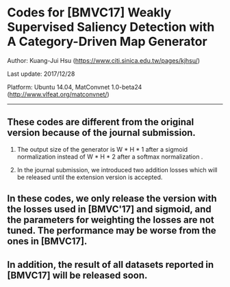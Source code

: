 # Codes for [BMVC17] Weakly Supervised Saliency Detection with A Category-Driven Map Generator

Author: Kuang-Jui Hsu (https://www.citi.sinica.edu.tw/pages/kjhsu/)

Last update: 2017/12/28

Platform: Ubuntu 14.04, MatConvnet 1.0-beta24 (http://www.vlfeat.org/matconvnet/)

---------------------------------------------------------------------------------------------------------


## These codes are different from the original version because of the journal submission.

1. The output size of the generator is W * H * 1 after a sigmoid normalization instead of W * H * 2 after a softmax normalization .

2. In the journal submission, we introduced two addition losses which will be released until the extension version is accepted.


## In these codes, we only release the version with the losses used in [BMVC'17] and sigmoid, and the parameters for weighting the losses are not tuned. The performance may be worse from the ones in [BMVC17].

## In addition, the result of all datasets reported in [BMVC17] will be released soon.
